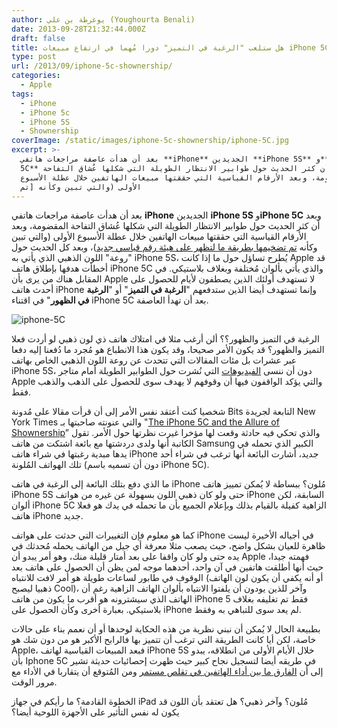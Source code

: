 ```yaml
---
author: يوغرطة بن علي (Youghourta Benali)
date: 2013-09-28T21:32:44.000Z
draft: false
title: هل ستلعب "الرغبة في التميز" دورا مُهما في ارتفاع مبيعات iPhone 5C؟
type: post
url: /2013/09/iphone-5c-shownership/
categories:
  - Apple
tags:
  - iPhone
  - iPhone 5c
  - iPhone 5S
  - Shownership
coverImage: /static/images/iphone-5c-shownership/iphone-5C.jpg
excerpt: >-
  بعد أن هدأت عاصفة مراجعات هاتفي **iPhone** الجديدين **iPhone 5S** و**iPhone
  5C** وبعد أن كثر الحديث حول طوابير الانتظار الطويلة التي شكلها عُشاق التفاحة
  المقضومة، وبعد الأرقام القياسية التي حققتها مبيعات الهاتفين خلال عطلة الأسبوع
  الأولى (والتي تبين وكأنه [تم
---
```

بعد أن هدأت عاصفة مراجعات هاتفي **iPhone** الجديدين **iPhone 5S** و**iPhone 5C** وبعد أن كثر الحديث حول طوابير الانتظار الطويلة التي شكلها عُشاق التفاحة المقضومة، وبعد الأرقام القياسية التي حققتها مبيعات الهاتفين خلال عطلة الأسبوع الأولى (والتي تبين وكأنه [تم تضخيمها بطريقة ما لتظهر على هيئة رقم قياسي جديد](http://www.bloomberg.com/video/munster-says-demand-for-new-iphones-exceeded-supply-BGcu~DNLQZauVte7Jvdi8A.html))، وبعد كل الحديث حول "روعة" اللون الذهبي الذي يأتي به iPhone 5S، يُطرح تساؤل حول ما إذا كانت Apple قد أخطأت هدفها بإطلاق هاتف iPhone 5C والذي يأتي بألوان مُختلفة وبغلاف بلاستيكي. في المقابل هناك من يرى بأن Apple لا تستهدف أولئك الذين يصطفون لأيام للحصول على أحدث هاتف iPhone وإنما تستهدف أيضا الذين ستدفعهم "**الرغبة في التميز**" أو "**الرغبة في الظهور**" في اقتناء iPhone 5C بعد أن تهدأ العاصفة.

![iphone-5C](/static/images/iphone-5c-shownership/iphone-5C.jpg)

الرغبة في التميز والظهور؟؟ ألن أرغب مثلا في امتلاك هاتف ذي لون ذهبي لو أردت فعلا التميز والظهور؟ قد يكون الأمر صحيحا، وقد يكون هذا الانطباع هو مُجرد ما دُفعنا إليه دفعا عبر عشرات بل مئات المقالات التي تتحدث عن روعة اللون الذهبي الخاص بهاتف iPhone 5S، دون أن ننسى [الفيديوهات](http://www.youtube.com/watch?v=rRwcIumf-mI) التي نُشرت حول الطوابير الطويلة أمام متاجر Apple والتي يؤكد الواقفون فيها أن وقوفهم لا يهدف سوى للحصول على الذهب والذهب فقط.

شخصيا كنت أعتقد نفس الأمر إلى أن قرأت مقالا على مُدونة Bits التابعة لجريدة New York Times والتي عنونته صاحبتها بـ "[The iPhone 5C and the Allure of Shownership](http://bits.blogs.nytimes.com/2013/09/16/rethinking-the-iphone-5c/)” والذي تحكي فيه حادثة وقعت لها مؤخرا غيرت نظرتها حول الأمر. تقول الكاتبة أنها ولدى دردشتها مع بائعة اشتكت من هاتف Samsung الكبير الذي تحمله في يدها مبدية رغبتها في شراء هاتف iPhone جديد، أشارت البائعة أنها ترغب في شراء أحد تلك الهواتف المُلونة (دون أن تسميه باسم iPhone 5C).

ما الذي دفع بتلك البائعة إلى الرغبة في هاتف iPhone مُلون؟ ببساطة لا يُمكن تمييز هاتف iPhone 5S حتى ولو كان ذهبي اللون بسهولة عن غيره من هواتف iPhone السابقة، لكن ألوان iPhone 5C الزاهية كفيلة بالقيام بذلك وبإعلام الجميع بأن ما تحمله في يدك هو فعلا هاتف iPhone جديد.

كما هو معلوم فإن التغييرات التي حدثت على هواتف iPhone في أجياله الأخيرة ليست ظاهرة للعيان بشكل واضح، حيث يصعب مثلا معرفة أي جيل من الهاتف يحمله مُحدثك في يده حتى ولو كان واقفا على بعد أمتار قليلة منك، وهو أمر يبدو أن Apple فهمته جيدا، حيث أنها أطلقت هاتفين في آن واحد، أحدهما موجه لمن يظن أن الحصول على هاتف بعد الوقوف في طابور لساعات طويلة هو أمر لافت للانتباه (أو أنه يكفي أن يكون لون الهاتف ذهبيا ليصبح Cool)، وآخر للذين يودون أن يلفتوا الانتباه بألوان الهاتف الزاهية رغم أن الهاتف الذي سيشترونه هو أقرب ما يكون من هاتف iPhone 5 فقط تم تغليفه بغلاف بلاستيكي. بعبارة أخرى وكأن الحصول على iPhone لم يعد سوى للتباهي به وفقط.

بطبيعة الحال لا يُمكن أن نبني نظرية من هذه الحكاية لوحدها أو أن نعمم بناء على حالات خاصة، لكن أيا كانت الطريقة التي ترغب أن تتميز بها فالرابح الأكبر هو من دون شك هو Apple، فبعد المبيعات القياسية لهاتف iPhone 5S خلال الأيام الأولى من انطلاقه، يبدو بأن Iphone 5C في طريقه أيضا لتسجيل نجاح كبير حيث ظهرت إحصائيات حديثة تشير إلى أن [الفارق ما بين أداء الهاتفين في تقلص مستمر](http://www.localytics.com/blog/2013/iphone-5s-most-popular-in-san-francisco-while-iphone-5c-starts-to-gain-ground-across-the-u-s/) ومن المُتوقع أن يتقاربا في الأداء مع مرور الوقت.

الخطوة القادمة؟ ما رأيكم في جهاز iPad مُلون؟ وآخر ذهبي؟ هل تعتقد بأن اللون قد يكون له نفس التأثير على الأجهزة اللوحية أيضا؟
